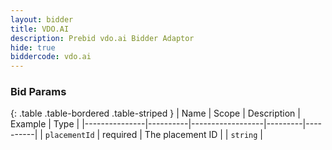 ```yaml
---
layout: bidder
title: VDO.AI
description: Prebid vdo.ai Bidder Adaptor
hide: true
biddercode: vdo.ai
---
```



### Bid Params

{: .table .table-bordered .table-striped }
| Name          | Scope    | Description      | Example | Type     |
|---------------|----------|------------------|---------|----------|
| `placementId` | required | The placement ID |         | `string` |
